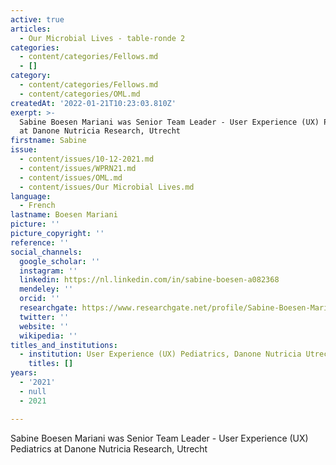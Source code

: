 ```yaml
---
active: true
articles:
  - Our Microbial Lives - table-ronde 2
categories:
  - content/categories/Fellows.md
  - []
category:
  - content/categories/Fellows.md
  - content/categories/OML.md
createdAt: '2022-01-21T10:23:03.810Z'
exerpt: >-
  Sabine Boesen Mariani was Senior Team Leader - User Experience (UX) Pediatrics
  at Danone Nutricia Research, Utrecht
firstname: Sabine
issue:
  - content/issues/10-12-2021.md
  - content/issues/WPRN21.md
  - content/issues/OML.md
  - content/issues/Our Microbial Lives.md
language:
  - French
lastname: Boesen Mariani
picture: ''
picture_copyright: ''
reference: ''
social_channels:
  google_scholar: ''
  instagram: ''
  linkedin: https://nl.linkedin.com/in/sabine-boesen-a082368
  mendeley: ''
  orcid: ''
  researchgate: https://www.researchgate.net/profile/Sabine-Boesen-Mariani
  twitter: ''
  website: ''
  wikipedia: ''
titles_and_institutions:
  - institution: User Experience (UX) Pediatrics, Danone Nutricia Utrecht, Netherlands
    titles: []
years:
  - '2021'
  - null
  - 2021

---
```

Sabine Boesen Mariani was Senior Team Leader - User Experience (UX) Pediatrics at Danone Nutricia Research, Utrecht